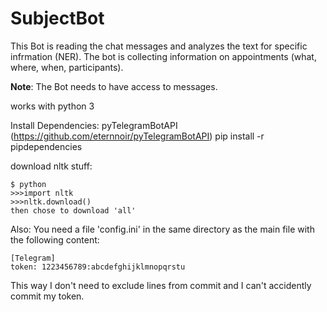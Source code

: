 # SubjectBot

This Bot is reading the chat messages and analyzes the text for specific infrmation (NER). The bot is collecting information on appointments (what, where, when, participants).

**Note**: The Bot needs to have access to messages.

works with python 3

Install Dependencies:
    pyTelegramBotAPI (https://github.com/eternnoir/pyTelegramBotAPI)
    pip install -r pipdependencies

download nltk stuff:
    
    $ python
    >>>import nltk
    >>>nltk.download()
    then chose to download 'all'

Also:
You need a file 'config.ini' in the same directory as the main file
with the following content:

    [Telegram]
    token: 1223456789:abcdefghijklmnopqrstu

This way I don't need to exclude lines from commit and I can't accidently commit my token.
